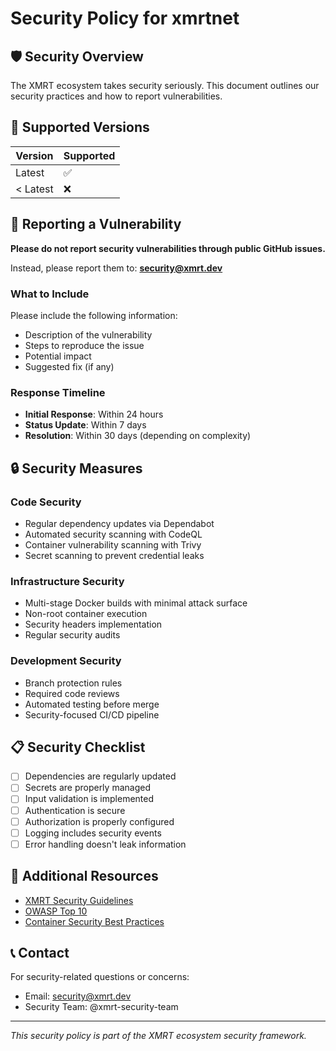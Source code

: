 # Security Policy for xmrtnet

## 🛡️ Security Overview

The XMRT ecosystem takes security seriously. This document outlines our security practices and how to report vulnerabilities.

## 🔐 Supported Versions

| Version | Supported          |
| ------- | ------------------ |
| Latest  | ✅                |
| < Latest| ❌                |

## 🚨 Reporting a Vulnerability

**Please do not report security vulnerabilities through public GitHub issues.**

Instead, please report them to: **security@xmrt.dev**

### What to Include

Please include the following information:
- Description of the vulnerability
- Steps to reproduce the issue
- Potential impact
- Suggested fix (if any)

### Response Timeline

- **Initial Response**: Within 24 hours
- **Status Update**: Within 7 days
- **Resolution**: Within 30 days (depending on complexity)

## 🔒 Security Measures

### Code Security
- Regular dependency updates via Dependabot
- Automated security scanning with CodeQL
- Container vulnerability scanning with Trivy
- Secret scanning to prevent credential leaks

### Infrastructure Security
- Multi-stage Docker builds with minimal attack surface
- Non-root container execution
- Security headers implementation
- Regular security audits

### Development Security
- Branch protection rules
- Required code reviews
- Automated testing before merge
- Security-focused CI/CD pipeline

## 📋 Security Checklist

- [ ] Dependencies are regularly updated
- [ ] Secrets are properly managed
- [ ] Input validation is implemented
- [ ] Authentication is secure
- [ ] Authorization is properly configured
- [ ] Logging includes security events
- [ ] Error handling doesn't leak information

## 🔗 Additional Resources

- [XMRT Security Guidelines](https://docs.xmrt.dev/security)
- [OWASP Top 10](https://owasp.org/www-project-top-ten/)
- [Container Security Best Practices](https://docs.docker.com/develop/security-best-practices/)

## 📞 Contact

For security-related questions or concerns:
- Email: security@xmrt.dev
- Security Team: @xmrt-security-team

---
*This security policy is part of the XMRT ecosystem security framework.*
